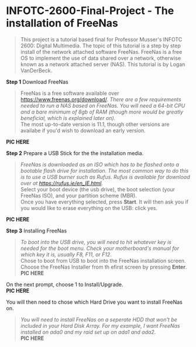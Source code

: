 # INFOTC-2600-Final-Project - The installation of FreeNas 
>This project is a tutorial based final for Professor Musser's INFOTC 2600: Digital Multimedia. The topic of this tutorial is a step by step install of the network attached software FreeNas. FreeNas is a free OS to implement the use of data shared over a network, otherwise known as a network attached server (NAS). This tutorial is by Logan VanDerBeck.

**Step 1** Download FreeNas  
>FreeNas is a free software available over https://www.freenas.org/download/. *There are a few requirements needed to run a NAS based on FreeNas. You will need a 64-bit CPU and a bare minimum of 8gb of RAM (though more would be greatly beneficial, which is explained later on).*  
The most up-to-date version is 11.1, though other versions are availabe if you'd wish to download an early version.  

**PIC HERE**   
  
  
**Step 2** Prepare a USB Stick for the the installation media.  
>*FreeNas is downloaded as an ISO which has to be flashed onto a bootable flash drive for installation. The most common way to do this is to use a USB burner such as Rufus. Rufus is available for download over at https://rufus.ie/en_IE.html.*  
Select your boot device (the usb drive), the boot selection (your FreeNas ISO), and your partition scheme (MBR).  
Once you have everything selected, press **Start**. It will then ask you if you would like to erase everything on the USB: click yes.  
  
**PIC HERE**  
  
**Step 3** Installing FreeNas  
>*To boot into the USB drive, you will need to hit whatever key is needed for the boot menu. Check your motherboard's manual for which key it is, usually F8, F11, or F12.*  
Chose to boot from USB to boot into the FreeNas installation screen.  
Choose the FreeNas Installer from th efirst screen by pressing **Enter**.  
**PIC HERE**  
  
On the next prompt, choose 1 to Install/Upgrade.  
**PIC HERE**  
  
You will then need to chose which Hard Drive you want to install FreeNas on.  
>*You will need to install FreeNas on a seperate HDD that won't be included in your Hard Disk Array. For my example, I want FreeNas installed on ada0 and my raid set up on ada1 and ada2.*  
**PIC HERE**  




